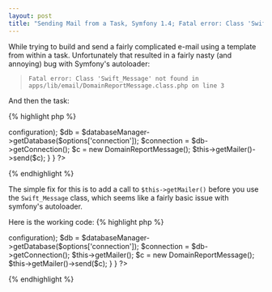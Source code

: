 ```yaml
--- 
layout: post
title: "Sending Mail from a Task, Symfony 1.4; Fatal error: Class 'Swift_Message' not found"
---
```


While trying to build and send a fairly complicated e-mail using a template
from within a task. Unfortunately that resulted in a fairly nasty (and
annoying) bug with Symfony's autoloader:

> `Fatal error: Class 'Swift_Message' not found in apps/lib/email/DomainReportMessage.class.php on line 3`

And then the task:

{% highlight php %}
<?php
class emailTestTask extends sfBaseTask {
    
    /* ... configure() - nothing special */
    
    protected function execute($arguments = array(),
                                   $options = array()) {
                                    
        // initialize the database connection
        $databaseManager = new sfDatabaseManager($this->configuration);
        $db = $databaseManager->getDatabase($options['connection']);
        $connection = $db->getConnection();
        
        
        $c = new DomainReportMessage();
        $this->getMailer()->send($c);
    }
}
?>
{% endhighlight %}

The simple fix for this is to add a call to `$this->getMailer()` before you use the `Swift_Message`
class, which seems like a fairly basic issue with symfony's autoloader.

Here is the working code:
{% highlight php %}
<?php
class emailTestTask extends sfBaseTask {
    
    /* ... configure() - nothing special */
    
    protected function execute($arguments = array(),
                                   $options = array()) {
                                    
        // initialize the database connection
        $databaseManager = new sfDatabaseManager($this->configuration);
        $db = $databaseManager->getDatabase($options['connection']);
        $connection = $db->getConnection();
        
        $this->getMailer();
        $c = new DomainReportMessage();
        $this->getMailer()->send($c);
    }
}
?>
{% endhighlight %}
